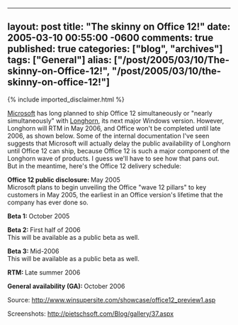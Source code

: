  ---
  layout: post
  title: "The skinny on Office 12!"
  date: 2005-03-10 00:55:00 -0600
  comments: true
  published: true
  categories: ["blog", "archives"]
  tags: ["General"]
  alias: ["/post/2005/03/10/The-skinny-on-Office-12!", "/post/2005/03/10/the-skinny-on-office-12!"]
  ---
<!-- more -->
{% include imported_disclaimer.html %}
<P><A title=Microsoft href="http://Microsoft.com" target=_blank>Microsoft</A> has long planned to ship Office 12 simultaneously or "nearly simultaneously" with <A title="Windows " href="http://msdn.microsoft.com/longhorn/" target=_blank Longhorn??>Longhorn</A>, its next major Windows version. However, Longhorn will RTM in May 2006, and Office won't be completed until late 2006, as shown below. Some of the internal documentation I've seen suggests that Microsoft will actually delay the public availability of Longhorn until Office 12 can ship, because Office 12 is such a major component of the Longhorn wave of products. I guess we'll have to see how that pans out. But in the meantime, here's the Office 12 delivery schedule:</P>
<P><B>Office 12 public disclosure: </B>May 2005 <BR>Microsoft plans to begin unveiling the Office "wave 12 pillars" to key customers in May 2005, the earliest in an Office version's lifetime that the company has ever done so.</P>
<P><B>Beta 1: </B>October 2005</P>
<P><B>Beta 2: </B>First half of 2006 <BR>This will be available as a public beta as well.</P>
<P><B>Beta 3: </B>Mid-2006 <BR>This will be available as a public beta as well.</P>
<P><B>RTM: </B>Late summer 2006</P>
<P><B>General availability (GA): </B>October 2006</P>
<P>Source: <A href="http://www.winsupersite.com/showcase/office12_preview1.asp">http://www.winsupersite.com/showcase/office12_preview1.asp</A></P>
<P>Screenshots: <A href="http://pietschsoft.com/Blog/gallery/37.aspx">http://pietschsoft.com/Blog/gallery/37.aspx</A></P>
